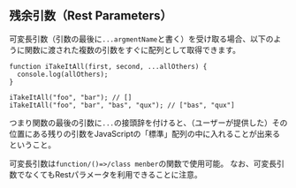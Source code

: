 ## 残余引数（Rest Parameters）
可変長引数（引数の最後に`...argmentName`と書く）を受け取る場合、以下のように関数に渡された複数の引数をすぐに配列として取得できます。
```
function iTakeItAll(first, second, ...allOthers) {
  console.log(allOthers);
}

iTakeItAll("foo", "bar"); // []
iTakeItAll("foo", "bar", "bas", "qux"); // ["bas", "qux"]
```
つまり関数の最後の引数に`...`の接頭辞を付けると、（ユーザーが提供した）その位置にある残りの引数をJavaScriptの「標準」配列の中に入れることが出来るということ。

可変長引数は`function/()=>/class menber`の関数で使用可能。
なお、可変長引数でなくてもRestパラメータを利用できることに注意。
